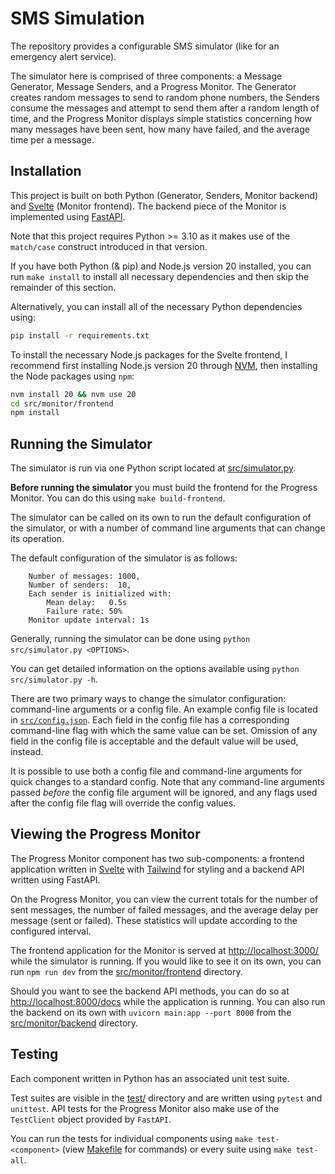 # SMS Simulation

The repository provides a configurable SMS simulator (like for an emergency alert service).

The simulator here is comprised of three components: a Message Generator, Message Senders, and a Progress Monitor.
The Generator creates random messages to send to random phone numbers, the Senders consume the messages and attempt to send them after a random length of time, and the Progress Monitor displays simple statistics concerning how many messages have been sent, how many have failed, and the average time per a message.

## Installation

This project is built on both Python (Generator, Senders, Monitor backend) and [Svelte](https://kit.svelte.dev/) (Monitor frontend).
The backend piece of the Monitor is implemented using [FastAPI](https://fastapi.tiangolo.com/).

Note that this project requires Python >= 3.10 as it makes use of the `match/case` construct introduced in that version.

If you have both Python (& pip) and Node.js version 20 installed, you can run `make install` to install all necessary dependencies and then skip the remainder of this section.

Alternatively, you can install all of the necessary Python dependencies using:

```bash
pip install -r requirements.txt
```

To install the necessary Node.js packages for the Svelte frontend, I recommend first installing Node.js version 20 through [NVM](https://github.com/nvm-sh/nvm), then installing the Node packages using `npm`:

```bash
nvm install 20 && nvm use 20
cd src/monitor/frontend 
npm install
```

## Running the Simulator

The simulator is run via one Python script located at [src/simulator.py](src/simulator.py). 

**Before running the simulator** you must build the frontend for the Progress Monitor. You can do this using `make build-frontend`.

The simulator can be called on its own to run the default configuration of the simulator, or with a number of command line arguments that can change its operation.

The default configuration of the simulator is as follows:

```
    Number of messages: 1000,
    Number of senders:  10,
    Each sender is initialized with:
        Mean delay:   0.5s
        Failure rate: 50%
    Monitor update interval: 1s
```

Generally, running the simulator can be done using `python src/simulator.py <OPTIONS>`. 

You can get detailed information on the options available using `python src/simulator.py -h`.

There are two primary ways to change the simulator configuration: command-line arguments or a config file.
An example config file is located in [`src/config.json`](src/config.json).
Each field in the config file has a corresponding command-line flag with which the same value can be set.
Omission of any field in the config file is acceptable and the default value will be used, instead.

It is possible to use both a config file and command-line arguments for quick changes to a standard config. 
Note that any command-line arguments passed _before_ the config file argument will be ignored, and any flags used after the config file flag will override the config values.

## Viewing the Progress Monitor

The Progress Monitor component has two sub-components: a frontend application written in [Svelte](https://kit.svelte.dev/) with [Tailwind](https://tailwindcss.com/) for styling and a backend API written using FastAPI.

On the Progress Monitor, you can view the current totals for the number of sent messages, the number of failed messages, and the average delay per message (sent or failed).
These statistics will update according to the configured interval.

The frontend application for the Monitor is served at [http://localhost:3000/](http://localhost:3000/) while the simulator is running.
If you would like to see it on its own, you can run `npm run dev` from the [src/monitor/frontend](src/monitor/frontend/) directory.

Should you want to see the backend API methods, you can do so at [http://localhost:8000/docs](http://localhost:8000/docs) while the application is running.
You can also run the backend on its own with `uvicorn main:app --port 8000` from the [src/monitor/backend](src/monitor/backend/) directory.

## Testing

Each component written in Python has an associated unit test suite. 

Test suites are visible in the [test/](test/) directory and are written using `pytest` and `unittest`.
API tests for the Progress Monitor also make use of the `TestClient` object provided by `FastAPI`.

You can run the tests for individual components using `make test-<component>` (view [Makefile](Makefile) for commands) or every suite using `make test-all`.


